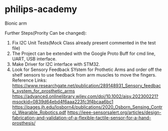 # philips-academy
Bionic arm

Further Steps(Prority Can be changed):
1. Fix I2C Unit Tests(Mock Class already present commented in the test file)
2. The Project can be extended with the Google Proto Buff for cmd line, UART, USB interface.
3. Make Driver for I2C interface with STM32.
4. Look for Sensory Feedback SYstem for Prothetic Arms and order off the shelf sensors to use feedback from arm muscles to move the fingers. 
Reference Links: 
https://www.researchgate.net/publication/289148931_Sensory_feedback_system_for_prosthetic_arms
https://advanced.onlinelibrary.wiley.com/doi/10.1002/aisy.202300221?msockid=0839d64ebd4f6aaa223fc3f4bcaa6bc1
https://pages.jh.edu/losborn4/publications/2020_Osborn_Sensing_Control_Wearable_Robotics.pdf
https://ieee-sensorsalert.org/articles/design-fabrication-and-validation-of-a-flexible-tactile-sensor-for-a-hand-prosthesis/
